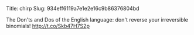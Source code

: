 Title: chirp
Slug: 934eff6119a7e1e2e16c9b86376804bd

The Don'ts and Dos of the English language: don't reverse your irreversible binomials! <a href="http://t.co/Skb47H7S2p">http://t.co/Skb47H7S2p</a>
